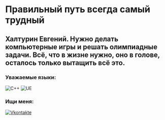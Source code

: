 <!--**ekhalturin-ki15/ekhalturin-ki15** is a ✨ _special_ ✨ repository because its `README.md` (this file) appears on your GitHub profile.-->

# Правильный путь всегда самый трудный

## Халтурин Евгений. Нужно делать компьютерные игры и решать олимпиадные задачи. Всё, что в жизне нужно, оно в голове, осталось только вытащить всё это.

### Уважаемые языки:
![C++](https://img.shields.io/badge/-C++-4D1414?style=for-the-badge&logo=C%2b%2b&logoColor=6296CC)
![UE](https://img.shields.io/badge/-unrealengine-4D1414?style=for-the-badge&logo=unrealengine&logoColor=6296CC)

### Ищи меня:
[![Vkontakte](https://img.shields.io/badge/-Vkontakte-4D1414?style=for-the-badge&logo=Vk&logoColor=6296CC)](https://vk.com/redimer)

<!--
- 🔭 I’m currently working on ...
- 🌱 I’m currently learning ...
- 👯 I’m looking to collaborate on ...
- 🤔 I’m looking for help with ...
- 💬 Ask me about ...
- 📫 How to reach me: ...
- 😄 Pronouns: ...
- ⚡ Fun fact: ...
-->
